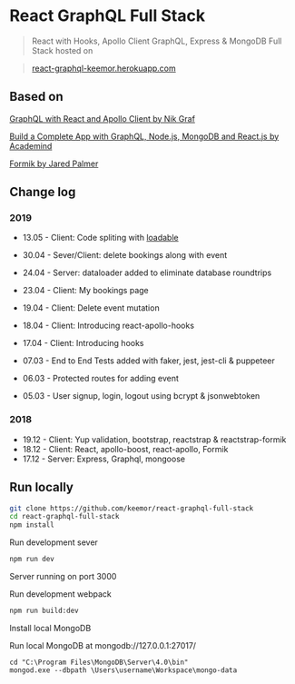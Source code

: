 # React GraphQL Full Stack

> React with Hooks, Apollo Client GraphQL, Express & MongoDB Full Stack hosted on

> [react-graphql-keemor.herokuapp.com](https://react-graphql-keemor.herokuapp.com/)

## Based on

[GraphQL with React and Apollo Client by Nik Graf](https://egghead.io/lessons/react-course-introduction-graphql-with-react-and-apollo-client)

[Build a Complete App with GraphQL, Node.js, MongoDB and React.js by Academind](https://www.youtube.com/watch?v=7giZGFDGnkc&list=PL55RiY5tL51rG1x02Yyj93iypUuHYXcB_)

[Formik by Jared Palmer](https://jaredpalmer.com/formik/docs/overview)

## Change log

### 2019

-   13.05 - Client: Code spliting with [loadable](https://reacttraining.com/react-router/web/guides/code-splitting)
-   30.04 - Sever/Client: delete bookings along with event
-   24.04 - Server: dataloader added to eliminate database roundtrips
-   23.04 - Client: My bookings page
-   19.04 - Client: Delete event mutation
-   18.04 - Client: Introducing react-apollo-hooks
-   17.04 - Client: Introducing hooks

-   07.03 - End to End Tests added with faker, jest, jest-cli & puppeteer
-   06.03 - Protected routes for adding event
-   05.03 - User signup, login, logout using bcrypt & jsonwebtoken

### 2018

-   19.12 - Client: Yup validation, bootstrap, reactstrap & reactstrap-formik
-   18.12 - Client: React, apollo-boost, react-apollo, Formik
-   17.12 - Server: Express, Graphql, mongoose

## Run locally

```sh
git clone https://github.com/keemor/react-graphql-full-stack
cd react-graphql-full-stack
npm install
```

Run development sever

```sh
npm run dev
```

Server running on port 3000

Run development webpack

```sh
npm run build:dev
```

Install local MongoDB

Run local MongoDB at mongodb://127.0.0.1:27017/

```
cd "C:\Program Files\MongoDB\Server\4.0\bin"
mongod.exe --dbpath \Users\username\Workspace\mongo-data
```
